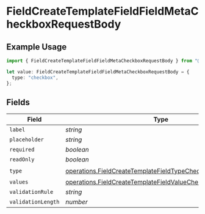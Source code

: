 # FieldCreateTemplateFieldFieldMetaCheckboxRequestBody

## Example Usage

```typescript
import { FieldCreateTemplateFieldFieldMetaCheckboxRequestBody } from "@documenso/sdk-typescript/models/operations";

let value: FieldCreateTemplateFieldFieldMetaCheckboxRequestBody = {
  type: "checkbox",
};
```

## Fields

| Field                                                                                                                                      | Type                                                                                                                                       | Required                                                                                                                                   | Description                                                                                                                                |
| ------------------------------------------------------------------------------------------------------------------------------------------ | ------------------------------------------------------------------------------------------------------------------------------------------ | ------------------------------------------------------------------------------------------------------------------------------------------ | ------------------------------------------------------------------------------------------------------------------------------------------ |
| `label`                                                                                                                                    | *string*                                                                                                                                   | :heavy_minus_sign:                                                                                                                         | N/A                                                                                                                                        |
| `placeholder`                                                                                                                              | *string*                                                                                                                                   | :heavy_minus_sign:                                                                                                                         | N/A                                                                                                                                        |
| `required`                                                                                                                                 | *boolean*                                                                                                                                  | :heavy_minus_sign:                                                                                                                         | N/A                                                                                                                                        |
| `readOnly`                                                                                                                                 | *boolean*                                                                                                                                  | :heavy_minus_sign:                                                                                                                         | N/A                                                                                                                                        |
| `type`                                                                                                                                     | [operations.FieldCreateTemplateFieldTypeCheckboxRequestBody2](../../models/operations/fieldcreatetemplatefieldtypecheckboxrequestbody2.md) | :heavy_check_mark:                                                                                                                         | N/A                                                                                                                                        |
| `values`                                                                                                                                   | [operations.FieldCreateTemplateFieldValueCheckbox](../../models/operations/fieldcreatetemplatefieldvaluecheckbox.md)[]                     | :heavy_minus_sign:                                                                                                                         | N/A                                                                                                                                        |
| `validationRule`                                                                                                                           | *string*                                                                                                                                   | :heavy_minus_sign:                                                                                                                         | N/A                                                                                                                                        |
| `validationLength`                                                                                                                         | *number*                                                                                                                                   | :heavy_minus_sign:                                                                                                                         | N/A                                                                                                                                        |